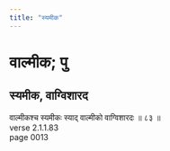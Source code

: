 ```yaml
---
title: "स्यमीक"
---
```


# वाल्मीक; पु
## स्यमीक, वाग्विशारद
वाल्मीकश्च स्यमीकः स्याद् वाल्मीको वाग्विशारदः ॥ ८३ ॥<br />verse 2.1.1.83<br />page 0013

